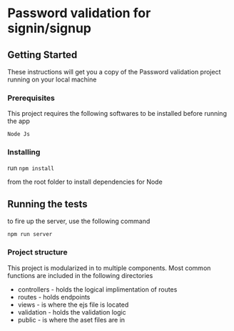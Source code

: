 # Password validation for signin/signup

## Getting Started

These instructions will get you a copy of the Password validation project running on your local machine

### Prerequisites

This project requires the following softwares to be installed before running the app

`Node Js`

### Installing

run
`npm install`

from the root folder to install dependencies for Node

## Running the tests

to fire up the server, use the following command

```
npm run server

```

### Project structure

This project is modularized in to multiple components. Most common functions are included in the following directories

- controllers - holds the logical implimentation of routes
- routes - holds endpoints
- views - is where the ejs file is located
- validation - holds the validation logic
- public - is where the aset files are in
